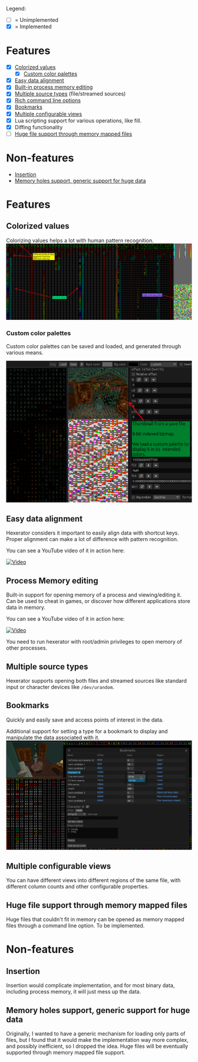 Legend:
- [ ] = Unimplemented
- [x] = Implemented

# Features
- [x] [Colorized values](#colorized-values)
  - [x] [Custom color palettes](#custom-color-palettes)
- [x] [Easy data alignment](#easy-data-alignment)
- [x] [Built-in process memory editing](#process-memory-editing)
- [x] [Multiple source types](#multiple-source-types) (file/streamed sources)
- [x] [Rich command line options](commandline.md)
- [x] [Bookmarks](#bookmarks)
- [x] [Multiple configurable views](#multiple-configurable-views)
- [x] Lua scripting support for various operations, like fill.
- [x] Diffing functionality
- [ ] [Huge file support through memory mapped files](#huge-file-support-through-memory-mapped-files)

# Non-features
- [Insertion](#insertion)
- [Memory holes support, generic support for huge data](#memory-holes-support-generic-support-for-huge-data)

# Features

## Colorized values
Colorizing values helps a lot with human pattern recognition.
![Colorized values](screenshots/color.png)

### Custom color palettes

Custom color palettes can be saved and loaded, and generated through various means.

![Custom palettes](screenshots/custom-palette.png)

## Easy data alignment
Hexerator considers it important to easily align data with shortcut keys. Proper alignment can make a lot of difference
with pattern recognition.

You can see a YouTube video of it in action here:

[![Video](https://img.youtube.com/vi/GhPh_y1PjTU/0.jpg)](https://www.youtube.com/watch?v=GhPh_y1PjTU)

## Process Memory editing
Built-in support for opening memory of a process and viewing/editing it.
Can be used to cheat in games, or discover how different applications store data in memory.

You can see a YouTube video of it in action here:

[![Video](https://img.youtube.com/vi/OPHMIEW_vh4/0.jpg)](https://www.youtube.com/watch?v=OPHMIEW_vh4)

You need to run hexerator with root/admin privileges to open memory of other processes.

## Multiple source types
Hexerator supports opening both files and streamed sources like standard input or character devices like `/dev/urandom`.


## Bookmarks

Quickly and easily save and access points of interest in the data.

Additional support for setting a type for a bookmark to display and manipulate the data
associated with it.
![Bookmarks](screenshots/bookmarks.png)

## Multiple configurable views

You can have different views into different regions of the same file, with
different column counts and other configurable properties.

## Huge file support through memory mapped files

Huge files that couldn't fit in memory can be opened as memory mapped files through a command line
option.
To be implemented.

# Non-features

## Insertion
Insertion would complicate implementation, and for most binary data, including process memory, it will just mess up the data.

## Memory holes support, generic support for huge data
Originally, I wanted to have a generic mechanism for loading only parts of files, but I found that
it would make the implementation way more complex, and possibly inefficient, so I dropped the idea.
Huge files will be eventually supported through memory mapped file support.